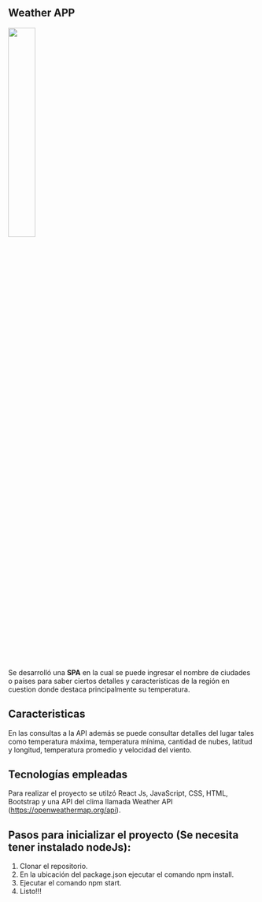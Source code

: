 ## Weather APP


<img src="https://user-images.githubusercontent.com/58791994/128620189-4f65b56f-d937-4f06-b6e0-f49a54e70762.png" width="33%">

Se desarrolló una **SPA** en la cual se puede ingresar el nombre de ciudades o países para saber ciertos detalles y características de la región en cuestion donde destaca principalmente su temperatura.

## Caracteristicas

En las consultas a la API además se puede consultar detalles del lugar tales como temperatura máxima, temperatura mínima, cantidad de nubes, latitud y longitud, temperatura promedio y velocidad del viento.

## Tecnologías empleadas

Para realizar el proyecto se utilzó React Js, JavaScript, CSS, HTML, Bootstrap y una API del clima llamada Weather API (https://openweathermap.org/api).

## Pasos para inicializar el proyecto (Se necesita tener instalado nodeJs):

1. Clonar el repositorio.
2. En la ubicación del package.json ejecutar el comando npm install.
3. Ejecutar el comando npm start.
4. Listo!!!







